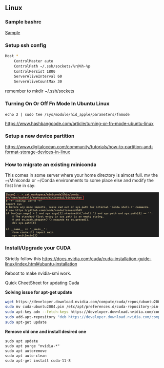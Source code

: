 ## Linux
### Sample bashrc
[Sample](./.bashrc)

### Setup ssh config 
```bash
Host *
    ControlMaster auto
    ControlPath ~/.ssh/sockets/%r@%h-%p
    ControlPersist 1800
    ServerAliveInterval 60
    ServerAliveCountMax 30
```
remember to mkdir ~/.ssh/sockets

### Turning On Or Off Fn Mode In Ubuntu Linux 
```
echo 2 | sudo tee /sys/module/hid_apple/parameters/fnmode
```
https://www.hashbangcode.com/article/turning-or-fn-mode-ubuntu-linux

### Setup a new device partition
https://www.digitalocean.com/community/tutorials/how-to-partition-and-format-storage-devices-in-linux

### How to migrate an existing miniconda
This comes in some server where your home directory is almost full.
mv the ~/Miniconda or ~/Conda environments to some place else and modify the first line in say:

![s](../figs/conda_move.png)

### Install/Upgrade your CUDA
Strictly follow this
https://docs.nvidia.com/cuda/cuda-installation-guide-linux/index.html#ubuntu-installation

Reboot to make nvidia-smi work.

Quick CheetSheet for updating Cuda

**Solving issue for apt-get update**
```bash
wget https://developer.download.nvidia.com/compute/cuda/repos/ubuntu2004/x86_64/cuda-ubuntu2004.pin
sudo mv cuda-ubuntu2004.pin /etc/apt/preferences.d/cuda-repository-pin-600
sudo apt-key adv --fetch-keys https://developer.download.nvidia.com/compute/cuda/repos/ubuntu2004/x86_64/3bf863cc.pub
sudo add-apt-repository "deb https://developer.download.nvidia.com/compute/cuda/repos/ubuntu2004/x86_64/ /"
sudo apt-get update
```

**Remove old one and install desired one**
```
sudo apt update
sudo apt purge "nvidia-*"
sudo apt autoremove
sudo apt auto-clean
sudo apt-get install cuda-11-8 
```

### 
